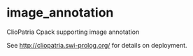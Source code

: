 image_annotation
================

ClioPatria Cpack supporting image annotation

See http://cliopatria.swi-prolog.org/ for details on deployment.
